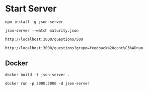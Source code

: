 # Start Server

```
npm install -g json-server
```

```
json-server --watch maturity.json
```

```
http://localhost:3000/questions/500
```

```
http://localhost:3000/questions?grupo=feedback%20cont%C3%ADnuo
```

## Docker

```
docker build -t json-server .
```

```
docker run -p 3000:3000 -d json-server
```
